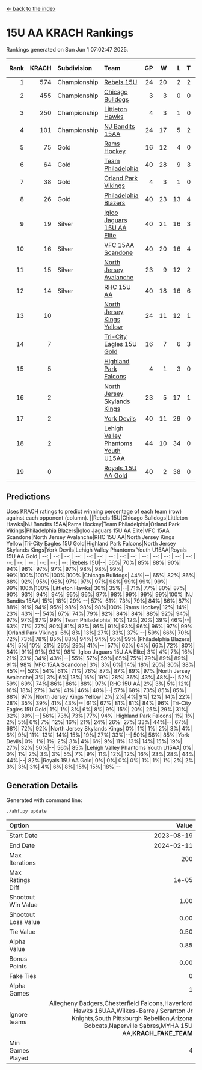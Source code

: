 [<- back to the index](readme.md)
# 15U AA KRACH Rankings
Rankings generated on Sun Jun  1 07:02:47 2025.

Rank|KRACH|Subdivision|Team|GP|W|L|T|OTW|OTL|SoS|Exp Wins|Win Diff
---:|---:|:---|:---|---:|---:|---:|---:|---:|---:|---:|---:|---:
1|574|Championship|[Rebels 15U](https://gamesheetstats.com/seasons/3659/teams/140654/schedule)|24|20|2|2|1|1|358|21.8|-0.0
2|455|Championship|[Chicago Bulldogs](https://gamesheetstats.com/seasons/3659/teams/198225/schedule)|3|3|0|0|0|0|18|3.9|0.0
3|250|Championship|[Littleton Hawks](https://gamesheetstats.com/seasons/3659/teams/177078/schedule)|4|3|1|0|0|0|142|3.8|-0.0
4|101|Championship|[NJ Bandits 15AA](https://gamesheetstats.com/seasons/3659/teams/140648/schedule)|24|17|5|2|0|1|89|18.9|0.0
5|75|Gold|[Rams Hockey](https://gamesheetstats.com/seasons/3659/teams/140653/schedule)|16|12|4|0|2|2|276|12.9|0.0
6|64|Gold|[Team Philadelphia](https://gamesheetstats.com/seasons/3659/teams/140657/schedule)|40|28|9|3|3|1|69|30.4|0.0
7|38|Gold|[Orland Park Vikings](https://gamesheetstats.com/seasons/3659/teams/198224/schedule)|4|3|1|0|1|0|16|3.9|0.0
8|26|Gold|[Philadelphia Blazers](https://gamesheetstats.com/seasons/3659/teams/140652/schedule)|40|23|13|4|5|1|29|25.9|0.0
9|19|Silver|[Igloo Jaguars 15U AA Elite](https://gamesheetstats.com/seasons/3659/teams/140645/schedule)|40|21|16|3|2|3|50|23.4|0.0
10|16|Silver|[VFC 15AA Scandone](https://gamesheetstats.com/seasons/3659/teams/140659/schedule)|40|20|16|4|3|4|143|22.9|0.0
11|15|Silver|[North Jersey Avalanche](https://gamesheetstats.com/seasons/3659/teams/140649/schedule)|23|9|12|2|2|1|208|10.9|0.0
12|14|Silver|[RHC 15U AA](https://gamesheetstats.com/seasons/3659/teams/140655/schedule)|40|18|16|6|0|5|52|21.9|0.0
13|10||[North Jersey Kings Yellow](https://gamesheetstats.com/seasons/3659/teams/140650/schedule)|24|11|12|1|1|0|45|12.4|0.0
14|7||[Tri-City Eagles 15U Gold](https://gamesheetstats.com/seasons/3659/teams/140658/schedule)|16|7|6|3|0|1|14|9.4|0.0
15|5||[Highland Park Falcons](https://gamesheetstats.com/seasons/3659/teams/198223/schedule)|4|1|3|0|0|0|23|1.9|0.0
16|2||[North Jersey Skylands Kings](https://gamesheetstats.com/seasons/3659/teams/140651/schedule)|23|5|17|1|0|1|90|6.4|0.0
17|2||[York Devils](https://gamesheetstats.com/seasons/3659/teams/140660/schedule)|40|11|29|0|2|2|33|11.9|0.0
18|2||[Lehigh Valley Phantoms Youth U15AA](https://gamesheetstats.com/seasons/3659/teams/140646/schedule)|44|10|34|0|0|1|123|10.9|0.0
19|0||[Royals 15U AA Gold](https://gamesheetstats.com/seasons/3659/teams/140656/schedule)|40|2|38|0|2|0|20|2.9|0.0

## Predictions
Uses KRACH ratings to predict winning percentage of each team (row) against each opponent (column).
||Rebels 15U|Chicago Bulldogs|Littleton Hawks|NJ Bandits 15AA|Rams Hockey|Team Philadelphia|Orland Park Vikings|Philadelphia Blazers|Igloo Jaguars 15U AA Elite|VFC 15AA Scandone|North Jersey Avalanche|RHC 15U AA|North Jersey Kings Yellow|Tri-City Eagles 15U Gold|Highland Park Falcons|North Jersey Skylands Kings|York Devils|Lehigh Valley Phantoms Youth U15AA|Royals 15U AA Gold
| --: | --: | --: | --: | --: | --: | --: | --: | --: | --: | --: | --: | --: | --: | --: | --: | --: | --: | --: | --: 
|Rebels 15U|--| 56%| 70%| 85%| 88%| 90%| 94%| 96%| 97%| 97%| 97%| 98%| 98%| 99%| 99%|100%|100%|100%|100%
|Chicago Bulldogs| 44%|--| 65%| 82%| 86%| 88%| 92%| 95%| 96%| 97%| 97%| 97%| 98%| 99%| 99%| 99%| 99%|100%|100%
|Littleton Hawks| 30%| 35%|--| 71%| 77%| 80%| 87%| 90%| 93%| 94%| 94%| 95%| 96%| 97%| 98%| 99%| 99%| 99%|100%
|NJ Bandits 15AA| 15%| 18%| 29%|--| 57%| 61%| 73%| 79%| 84%| 86%| 87%| 88%| 91%| 94%| 95%| 98%| 98%| 98%|100%
|Rams Hockey| 12%| 14%| 23%| 43%|--| 54%| 67%| 74%| 79%| 82%| 84%| 84%| 88%| 92%| 94%| 97%| 97%| 97%| 99%
|Team Philadelphia| 10%| 12%| 20%| 39%| 46%|--| 63%| 71%| 77%| 80%| 81%| 82%| 86%| 91%| 93%| 96%| 96%| 97%| 99%
|Orland Park Vikings|  6%|  8%| 13%| 27%| 33%| 37%|--| 59%| 66%| 70%| 72%| 73%| 78%| 85%| 88%| 94%| 94%| 95%| 99%
|Philadelphia Blazers|  4%|  5%| 10%| 21%| 26%| 29%| 41%|--| 57%| 62%| 64%| 66%| 72%| 80%| 84%| 91%| 91%| 93%| 98%
|Igloo Jaguars 15U AA Elite|  3%|  4%|  7%| 16%| 21%| 23%| 34%| 43%|--| 55%| 57%| 59%| 65%| 75%| 79%| 89%| 89%| 91%| 98%
|VFC 15AA Scandone|  3%|  3%|  6%| 14%| 18%| 20%| 30%| 38%| 45%|--| 52%| 54%| 61%| 71%| 76%| 87%| 87%| 89%| 97%
|North Jersey Avalanche|  3%|  3%|  6%| 13%| 16%| 19%| 28%| 36%| 43%| 48%|--| 52%| 59%| 69%| 74%| 86%| 86%| 88%| 97%
|RHC 15U AA|  2%|  3%|  5%| 12%| 16%| 18%| 27%| 34%| 41%| 46%| 48%|--| 57%| 68%| 73%| 85%| 85%| 88%| 97%
|North Jersey Kings Yellow|  2%|  2%|  4%|  9%| 12%| 14%| 22%| 28%| 35%| 39%| 41%| 43%|--| 61%| 67%| 81%| 81%| 84%| 96%
|Tri-City Eagles 15U Gold|  1%|  1%|  3%|  6%|  8%|  9%| 15%| 20%| 25%| 29%| 31%| 32%| 39%|--| 56%| 73%| 73%| 77%| 94%
|Highland Park Falcons|  1%|  1%|  2%|  5%|  6%|  7%| 12%| 16%| 21%| 24%| 26%| 27%| 33%| 44%|--| 67%| 68%| 72%| 92%
|North Jersey Skylands Kings|  0%|  1%|  1%|  2%|  3%|  4%|  6%|  9%| 11%| 13%| 14%| 15%| 19%| 27%| 33%|--| 50%| 56%| 85%
|York Devils|  0%|  1%|  1%|  2%|  3%|  4%|  6%|  9%| 11%| 13%| 14%| 15%| 19%| 27%| 32%| 50%|--| 56%| 85%
|Lehigh Valley Phantoms Youth U15AA|  0%|  0%|  1%|  2%|  3%|  3%|  5%|  7%|  9%| 11%| 12%| 12%| 16%| 23%| 28%| 44%| 44%|--| 82%
|Royals 15U AA Gold|  0%|  0%|  0%|  0%|  1%|  1%|  1%|  2%|  2%|  3%|  3%|  3%|  4%|  6%|  8%| 15%| 15%| 18%|--

## Generation Details

Generated with command line:
```
./ahf.py update
```

| Option | Value |
| :----- | ----: |
| Start Date | 2023-08-19 |
| End Date | 2024-02-11 |
| Max Iterations | 200 |
| Max Ratings Diff | 1e-05 |
| Shootout Win Value | 1.00 |
| Shootout Loss Value | 0.00 |
| Tie Value | 0.50 |
| Alpha Value | 0.85 |
| Bonus Points | 0.00 |
| Fake Ties | 0 |
| Alpha Games | 1 |
| Ignore teams | Allegheny Badgers,Chesterfield Falcons,Haverford Hawks 16UAA,Wilkes-Barre / Scranton Jr Knights,South Pittsburgh Rebellion,Arizona Bobcats,Naperville Sabres,MYHA 15U AA,__KRACH_FAKE_TEAM__ |
| Min Games Played | 4 |

